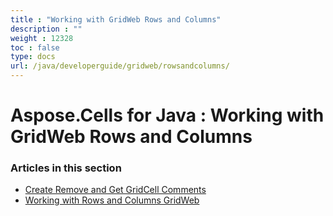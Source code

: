 ```yaml
---
title : "Working with GridWeb Rows and Columns" 
description : "" 
weight : 12328 
toc : false
type: docs
url: /java/developerguide/gridweb/rowsandcolumns/
---
```


# Aspose.Cells for Java : Working with GridWeb Rows and Columns


### Articles in this section

*    [Create Remove and Get GridCell Comments](https://docs2.aspose.com/cells/java/developerguide/gridweb/rowsandcolumns/create+remove+and+get+gridcell+comments/)    
*    [Working with Rows and Columns GridWeb](https://docs2.aspose.com/cells/java/developerguide/gridweb/rowsandcolumns/working+with+rows+and+columns+gridweb/)    

           

